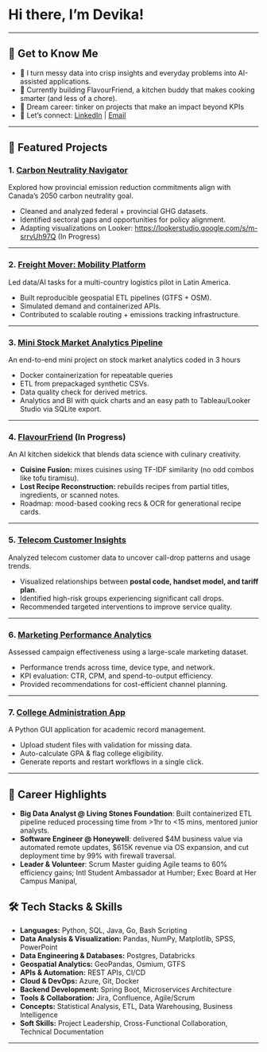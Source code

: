 # Hi there, I’m Devika!  
---

## 📌 Get to Know Me
- 🧩 I turn messy data into crisp insights and everyday problems into AI-assisted applications.  
- 🍳 Currently building FlavourFriend, a kitchen buddy that makes cooking smarter (and less of a chore).  
- 🎯 Dream career: tinker on projects that make an impact beyond KPIs  
- 💌 Let’s connect: [LinkedIn](https://www.linkedin.com/in/devika-vinayarajan/) | [Email](mailto:devikavinay14@gmail.com)
---

## 🚀 Featured Projects  

### 1. **[Carbon Neutrality Navigator](https://github.com/devika-vinay/CarbonNeutralityNavigator.git)**   
Explored how provincial emission reduction commitments align with Canada’s 2050 carbon neutrality goal.  
- Cleaned and analyzed federal + provincial GHG datasets.  
- Identified sectoral gaps and opportunities for policy alignment.
- Adapting visualizations on Looker: https://lookerstudio.google.com/s/m-srrvUh97Q (In Progress)

---

### 2. **[Freight Mover: Mobility Platform](https://github.com/devika-vinay/FreightMover)**   
Led data/AI tasks for a multi-country logistics pilot in Latin America.  
- Built reproducible geospatial ETL pipelines (GTFS + OSM).  
- Simulated demand and containerized APIs.  
- Contributed to scalable routing + emissions tracking infrastructure.

---

### 3. **[Mini Stock Market Analytics Pipeline]()**
An end-to-end mini project on stock market analytics coded in 3 hours
- Docker containerization for repeatable queries
- ETL from prepackaged synthetic CSVs.
- Data quality check for derived metrics.
- Analytics and BI with quick charts and an easy path to Tableau/Looker Studio via SQLite export.

---

### 4. **[FlavourFriend](https://github.com/devika-vinay/FlavourFriend.git) (In Progress)**
An AI kitchen sidekick that blends data science with culinary creativity.  
- **Cuisine Fusion:** mixes cuisines using TF-IDF similarity (no odd combos like tofu tiramisu).  
- **Lost Recipe Reconstruction:** rebuilds recipes from partial titles, ingredients, or scanned notes.  
- Roadmap: mood-based cooking recs & OCR for generational recipe cards.

---

### 5. **[Telecom Customer Insights](https://github.com/devika-vinay/TelecomInsights.git)**   
Analyzed telecom customer data to uncover call-drop patterns and usage trends.  
- Visualized relationships between **postal code, handset model, and tariff plan**.  
- Identified high-risk groups experiencing significant call drops.  
- Recommended targeted interventions to improve service quality.  

---

### 6. **[Marketing Performance Analytics](https://github.com/devika-vinay/MarketingPerformance.git)**  
Assessed campaign effectiveness using a large-scale marketing dataset.  
- Performance trends across time, device type, and network.  
- KPI evaluation: CTR, CPM, and spend-to-output efficiency.  
- Provided recommendations for cost-efficient channel planning.  

---

### 7. **[College Administration App](https://github.com/devika-vinay/CollegeAdministration.git)**  
A Python GUI application for academic record management.  
- Upload student files with validation for missing data.  
- Auto-calculate GPA & flag college eligibility.  
- Generate reports and restart workflows in a single click.  

---
## 🌟 Career Highlights
- **Big Data Analyst @ Living Stones Foundation**: Built containerized ETL pipeline reduced processing time from >1hr to <15 mins, mentored junior analysts.  
- **Software Engineer @ Honeywell**: delivered $4M business value via automated remote updates, $615K revenue via OS expansion, and cut deployment time by 99% with firewall traversal.  
- **Leader & Volunteer**: Scrum Master guiding Agile teams to 60% efficiency gains; Intl Student Ambassador at Humber; Exec Board at Her Campus Manipal,   


## 🛠️ Tech Stacks & Skills  

- **Languages:** Python, SQL, Java, Go, Bash Scripting  
- **Data Analysis & Visualization:** Pandas, NumPy, Matplotlib, SPSS, PowerPoint  
- **Data Engineering & Databases:** Postgres, Databricks
- **Geospatial Analytics:** GeoPandas, Osmium, GTFS  
- **APIs & Automation:** REST APIs, CI/CD  
- **Cloud & DevOps:** Azure, Git, Docker
- **Backend Development:** Spring Boot, Microservices Architecture  
- **Tools & Collaboration:** Jira, Confluence, Agile/Scrum  
- **Concepts:** Statistical Analysis, ETL, Data Warehousing, Business Intelligence  
- **Soft Skills:** Project Leadership, Cross-Functional Collaboration, Technical Documentation  

---
